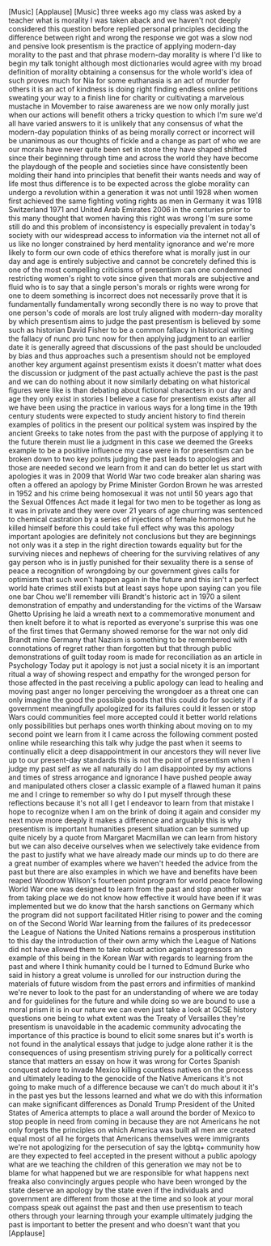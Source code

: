 
[Music]
[Applause]
[Music]
three weeks ago my class was asked by a
teacher what is morality I was taken
aback and we haven&#39;t not deeply
considered this question before replied
personal principles deciding the
difference between right and wrong the
response we got was a slow nod and
pensive look presentism is the practice
of applying modern-day morality to the
past and that phrase modern-day morality
is where I&#39;d like to begin my talk
tonight
although most dictionaries would agree
with my broad definition of morality
obtaining a consensus for the whole
world&#39;s idea of such proves much for Nia
for some euthanasia is an act of murder
for others it is an act of kindness is
doing right
finding endless online petitions
sweating your way to a finish line for
charity or cultivating a marvelous
mustache in Movember to raise awareness
are we now only morally just when our
actions will benefit others a tricky
question to which I&#39;m sure we&#39;d all have
varied answers to it is unlikely that
any consensus of what the modern-day
population thinks of as being morally
correct or incorrect will be unanimous
as our thoughts of fickle and a change
as part of who we are our morals have
never quite been set in stone they have
shaped shifted since their beginning
through time and across the world they
have become the playdough of the people
and societies since have consistently
been molding their hand into principles
that benefit their wants needs and way
of life most thus difference is to be
expected across the globe morality can
undergo a revolution within a generation
it was not until 1928 when women first
achieved the same fighting voting rights
as men in Germany it was 1918
Switzerland 1971 and United Arab
Emirates 2006 in the centuries prior to
this many thought that women having this
right was wrong I&#39;m sure some still do
and this problem of inconsistency is
especially prevalent in today&#39;s society
with our widespread access to
information via the internet not all of
us like no longer constrained by herd
mentality ignorance and we&#39;re more
likely to form our own code of ethics
therefore what is morally just in our
day and age is entirely subjective and
cannot be concretely defined this is one
of the most compelling criticisms of
presentism can one condemned restricting
women&#39;s right to vote since given that
morals are subjective and fluid who is
to say that a single person&#39;s morals or
rights were wrong for one to deem
something is incorrect does not
necessarily prove that it is
fundamentally fundamentally wrong
secondly there is no way to prove that
one person&#39;s code of morals are lost
truly aligned with modern-day morality
by which presentism aims to judge the
past presentism is believed by some such
as historian David Fisher to be a common
fallacy in historical writing the
fallacy of nunc pro tunc now for then
applying judgment to an earlier date it
is generally agreed that discussions of
the past should be unclouded by bias and
thus approaches such a presentism should
not be employed another key argument
against presentism exists it doesn&#39;t
matter what does the discussion or
judgment of the past actually achieve
the past is the past and we can do
nothing about it now similarly debating
on what historical figures were like is
than debating about fictional characters
in our day and age they only exist in
stories I believe a case for presentism
exists after all we have been using the
practice in various ways for a long time
in the 19th century students were
expected to study ancient history to
find therein examples of politics in the
present our political system was
inspired by the ancient Greeks to take
notes from the past with the purpose of
applying it to the future therein must
lie a judgment in this case we deemed
the Greeks example to be a positive
influence my case were in for presentism
can be broken down to two key points
judging the past leads to apologies and
those are needed
second we learn from it and can do
better let us start with apologies it
was in 2009 that World War two code
breaker alan sharing was often a offered
an apology by Prime Minister Gordon
Brown he was arrested in 1952 and his
crime being homosexual it was not until
50 years ago that the Sexual Offences
Act made it legal for two men to be
together as long as it was in private
and they were over 21 years of age
churring was sentenced to chemical
castration by a series of injections of
female hormones but he killed himself
before this could take full effect why
was this apology important
apologies are definitely not conclusions
but they are beginnings not only was it
a step in the right direction towards
equality but for the surviving nieces
and nephews of cheering for the
surviving relatives of any gay person
who is in justly punished for their
sexuality there is a sense of peace a
recognition of wrongdoing by our
government gives calls for optimism that
such won&#39;t happen again in the future
and this isn&#39;t a perfect world hate
crimes still exists but at least says
hope upon saying can you file one bar
Chou
we&#39;ll remember villi Brandt&#39;s historic
act in 1970 a silent demonstration of
empathy and understanding for the
victims of the Warsaw Ghetto Uprising he
laid a wreath next to a commemorative
monument and then knelt before it to
what is reported as everyone&#39;s surprise
this was one of the first times that
Germany showed remorse for the war not
only did Brandt mine Germany that Nazism
is something to be remembered with
connotations of regret rather than
forgotten but that through public
demonstrations of guilt today room is
made for reconciliation as an article in
Psychology Today put it apology is not
just a social nicety it is an important
ritual a way of showing respect and
empathy for the wronged person for those
affected in the past receiving a public
apology can lead to healing and moving
past anger no longer perceiving the
wrongdoer as a threat one can only
imagine the good the possible goods that
this could do for society if a
government meaningfully apologized for
its failures could it lessen or stop
Wars could communities feel more
accepted could it better world relations
only possibilities but perhaps ones
worth thinking about moving on to my
second point we learn from it I came
across the following comment posted
online while researching this talk why
judge the past when it seems to
continually elicit a deep disappointment
in our ancestors they will never live up
to our present-day standards this is not
the point of presentism when I judge my
past self as we all naturally do I am
disappointed by my actions and times of
stress arrogance and ignorance I have
pushed people away and manipulated
others closer a classic example of a
flawed human it pains me and I
cringe to remember so why do I put
myself through these reflections because
it&#39;s not all I get
I endeavor to learn from that mistake I
hope to recognize when I am on the brink
of doing it again and consider my next
move more deeply it makes a difference
and arguably this is why presentism is
important humanities present situation
can be summed up quite nicely by a quote
from Margaret Macmillan we can learn
from history but we can also deceive
ourselves when we selectively take
evidence from the past to justify what
we have already made our minds up to do
there are a great number of examples
where we haven&#39;t heeded the advice from
the past but there are also examples in
which we have and benefits have been
reaped Woodrow Wilson&#39;s fourteen point
program for world peace
following World War one was designed to
learn from the past and stop another war
from taking place we do not know how
effective it would have been if it was
implemented but we do know that the
harsh sanctions on Germany which the
program did not support facilitated
Hitler rising to power and the coming on
of the Second World War
learning from the failures of its
predecessor the League of Nations the
United Nations remains a prosperous
institution to this day the introduction
of their own army which the League of
Nations did not have allowed them to
take robust action against aggressors an
example of this being in the Korean War
with regards to learning from the past
and where I think humanity could be I
turned to Edmund Burke who said in
history a great volume is unrolled for
our instruction during the materials of
future wisdom from the past errors and
infirmities of mankind we&#39;re never to
look to the past for an understanding of
where we are today and for guidelines
for the future and while doing so we are
bound to use a moral prism it is in our
nature
we can even just take a look at GCSE
history questions one being to what
extent was the Treaty of Versailles
they&#39;re presentism is unavoidable in the
academic community advocating the
importance of this practice is bound to
elicit some snares but it&#39;s worth is not
found in the analytical essays that
judge to judge alone rather it is the
consequences of using presentism
striving purely for a politically
correct stance that matters an essay on
how it was wrong for Cortes Spanish
conquest adore to invade Mexico killing
countless natives on the process and
ultimately leading to the genocide of
the Native Americans it&#39;s not going to
make much of a difference because we
can&#39;t do much about it it&#39;s in the past
yes but the lessons learned and what we
do with this information can make
significant differences as Donald Trump
President of the United States of
America attempts to place a wall around
the border of Mexico to stop people in
need from coming in because they are not
Americans
he not only forgets the principles on
which America was built all men are
created equal most of all he forgets
that Americans themselves were
immigrants
we&#39;re not apologizing for the
persecution of say the lgbtq+ community
how are they expected to feel accepted
in the present without a public apology
what are we teaching the children of
this generation we may not be to blame
for what happened but we are responsible
for what happens next
freaka also convincingly argues people
who have been wronged by the state
deserve an apology by the state even if
the individuals and government are
different from those at the time and so
look at your moral compass speak out
against the past and then use presentism
to teach others through your learning
through your example ultimately judging
the past is important to better the
present and who doesn&#39;t want that
you
[Applause]
